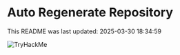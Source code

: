 # Auto Regenerate Repository

This README was last updated: 2025-03-30 18:34:59

 ![TryHackMe](https://tryhackme.com/badge/533634)